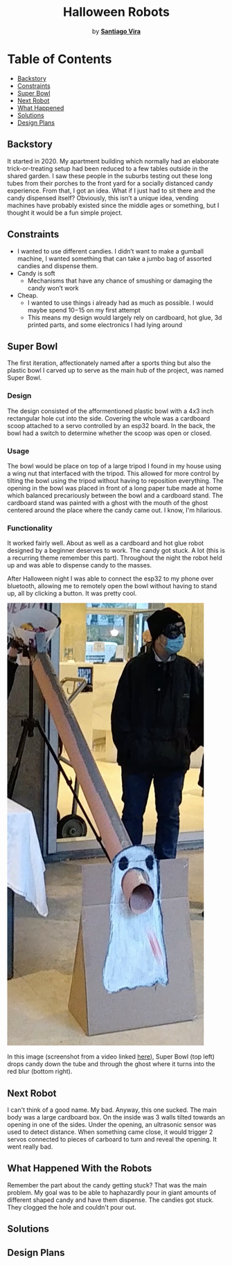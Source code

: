 <h1 align="center">Halloween Robots</h1>
<p align="center"> by <a href="https://github.com/SantiagoVira"><strong>Santiago Vira</strong></a></p>

# Table of Contents
- [Backstory](#backstory)
- [Constraints](#constraints)
- [Super Bowl](#super-bowl)
- [Next Robot](#next-robot)
- [What Happened](#what-happened)
- [Solutions](#solutions)
- [Design Plans](#design-plans)


## Backstory
It started in 2020. My apartment building which normally had an elaborate trick-or-treating setup had been reduced to a few tables outside in the shared garden. I saw these people in the suburbs testing out these long tubes from their porches to the front yard for a socially distanced candy experience. From that, I got an idea. What if I just had to sit there and the candy dispensed itself? Obviously, this isn’t a unique idea, vending machines have probably existed since the middle ages or something, but I thought it would be a fun simple project.

## Constraints
- I wanted to use different candies. I didn’t want to make a gumball machine, I wanted something that can take a jumbo bag of assorted candies and dispense them.
- Candy is soft
  - Mechanisms that have any chance of smushing or damaging the candy won’t work
- Cheap.
  - I wanted to use things i already had as much as possible. I would maybe spend $10-$15 on my first attempt
  - This means my design would largely rely on cardboard, hot glue, 3d printed parts, and some electronics I had lying around

## Super Bowl
The first iteration, affectionately named after a sports thing but also the plastic bowl I carved up to serve as the main hub of the project, was named Super Bowl. 
### Design
The design consisted of the afformentioned plastic bowl with a 4x3 inch rectangular hole cut into the side. Covering the whole was a cardboard scoop attached to a servo controlled by an esp32 board. In the back, the bowl had a switch to determine whether the scoop was open or closed. 
### Usage
The bowl would be place on top of a large tripod I found in my house using a wing nut that interfaced with the tripod. This allowed for more control by tilting the bowl using the tripod without having to reposition everything. The opening in the bowl was placed in front of a long paper tube made at home which balanced precariously between the bowl and a cardboard stand. The cardboard stand was painted with a ghost with the mouth of the ghost centered around the place where the candy came out. I know, I'm hilarious.
### Functionality
It worked fairly well. About as well as a cardboard and hot glue robot designed by a beginner deserves to work. The candy got stuck. A lot (this is a recurring theme remember this part). Throughout the night the robot held up and was able to dispense candy to the masses.

After Halloween night I was able to connect the esp32 to my phone over bluetooth, allowing me to remotely open the bowl without having to stand up, all by clicking a button. It was pretty cool.

[![working](/SuperBowl/SuperBowl-Demo.jpg)](/SuperBowl/SuperBowl-Demonstration.mp4)

In this image (screenshot from a video linked [here](/SuperBowl/SuperBowl-Demonstration.mp4)), Super Bowl (top left) drops candy down the tube and through the ghost where it turns into the red blur (bottom right).

## Next Robot
I can't think of a good name. My bad. Anyway, this one sucked. The main body was a large cardboard box. On the inside was 3 walls tilted towards an opening in one of the sides. Under the opening, an ultrasonic sensor was used to detect distance. When something came close, it would trigger 2 servos connected to pieces of carboard to turn and reveal the opening. It went really bad.

## What Happened With the Robots
Remember the part about the candy getting stuck? That was the main problem. My goal was to be able to haphazardly pour in giant amounts of different shaped candy and have them dispense. The candies got stuck. They clogged the hole and couldn't pour out.

## Solutions
## Design Plans
